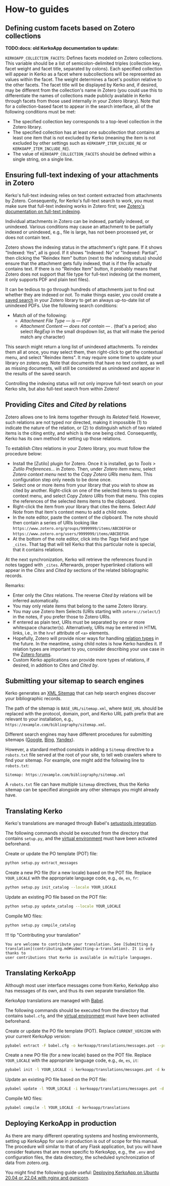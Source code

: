 # How-to guides

## Defining custom facets based on Zotero collections

**TODO:docs: old KerkoApp documentation to update:**

`KERKOAPP_COLLECTION_FACETS`: Defines facets modeled on Zotero collections.
This variable should be a list of semicolon-delimited triples (collection key,
facet weight and facet title, separated by colons). Each specified collection
will appear in Kerko as a facet where subcollections will be represented as
values within the facet. The weight determines a facet's position relative to
the other facets. The facet title will be displayed by Kerko and, if desired,
may be different from the collection's name in Zotero (you could use this to
differentiate the names of collections made publicly available in Kerko
through facets from those used internally in your Zotero library). Note that
for a collection-based facet to appear in the search interface, all of the
following conditions must be met:

- The specified collection key corresponds to a top-level collection in the
  Zotero library.
- The specified collection has at least one subcollection that contains at least
  one item that is not excluded by Kerko (meaning the item is not excluded by
  other settings such as `KERKOAPP_ITEM_EXCLUDE_RE` or
  `KERKOAPP_ITEM_INCLUDE_RE`).
- The value of `KERKOAPP_COLLECTION_FACETS` should be defined within a single
  string, on a single line.


## Ensuring full-text indexing of your attachments in Zotero

Kerko's full-text indexing relies on text content extracted from attachments by
Zotero. Consequently, for Kerko's full-text search to work, you must make sure
that full-text indexing works in Zotero first; see [Zotero's documentation on
full-text
indexing](https://www.zotero.org/support/searching#pdf_full-text_indexing).

Individual attachments in Zotero can be indexed, partially indexed, or
unindexed. Various conditions may cause an attachment to be partially indexed or
unindexed, e.g., file is large, has not been processed yet, or does not contain
text.

Zotero shows the indexing status in the attachment's right pane. If it shows
"Indexed: Yes", all is good. If it shows "Indexed: No" or "Indexed: Partial",
then clicking the "Reindex Item" button (next to the indexing status) should
ensure that the attachment gets fully indexed, that is if the file actually
contains text. If there is no "Reindex Item" button, it probably means that
Zotero does not support that file type for full-text indexing (at the moment, it
only supports PDF and plain text files).

It can be tedious to go through hundreds of attachments just to find out whether
they are indexed or not. To make things easier, you could create a [saved
search](https://www.zotero.org/support/searching#saved_searches) in your Zotero
library to get an always up-to-date list of unindexed PDFs. Use the following
search conditions:

- Match *all* of the following:
    - *Attachment File Type* — *is* — *PDF*
    - *Attachment Content* — *does not contain* — *.* (that's a period; also
      select *RegExp* in the small dropdown list, as that will make the period
      match any character)

This search might return a long list of unindexed attachments. To reindex them
all at once, you may select them, then right-click to get the contextual menu,
and select "Reindex items". It may require some time to update your library on
zotero.org. Note that documents that have no text content, as well as missing
documents, will still be considered as unindexed and appear in the results of
the saved search.

Controlling the indexing status will not only improve full-text search on your
Kerko site, but also full-text search from within Zotero!


## Providing _Cites_ and _Cited by_ relations

Zotero allows one to link items together through its _Related_ field. However,
such relations are not typed nor directed, making it impossible (1) to indicate
the nature of the relation, or (2) to distinguish which of two related items is
the citing entity, and which is the one being cited. Consequently, Kerko has its
own method for setting up those relations.

To establish _Cites_ relations in your Zotero library, you must follow the
procedure below:

- Install the [Zutilo] plugin for Zotero. Once it is installed, go to _Tools >
  Zutilo Preferences..._ in Zotero. Then, under _Zotero item menu_, select
  _Zotero context menu_ next to the _Copy Zotero URIs_ menu item. This
  configuration step only needs to be done once.
- Select one or more items from your library that you wish to show as cited by
  another. Right-click on one of the selected items to open the context menu,
  and select _Copy Zotero URIs_ from that menu. This copies the references of
  the selected items items to the clipboard.
- Right-click the item from your library that cites the items. Select _Add Note_
  from that item's context menu to add a child note.
- In the note editor, paste the content of the clipboard. The note should then
  contain a series of URIs looking like
  `https://www.zotero.org/groups/9999999/items/ABCDEFGH` or
  `https://www.zotero.org/users/9999999/items/ABCDEFGH`.
- At the bottom of the note editor, click into the _Tags_ field and type
  `_cites`. That tag that will tell Kerko that this particular note is special,
  that it contains relations.

At the next synchronization, Kerko will retrieve the references found in notes
tagged with `_cites`. Afterwards, proper hyperlinked citations will appear in
the _Cites_ and _Cited by_ sections of the related bibliographic records.

Remarks:

- Enter only the _Cites_ relations. The reverse _Cited by_ relations will be
  inferred automatically.
- You may only relate items that belong to the same Zotero library.
- You may use Zotero Item Selects (URIs starting with `zotero://select/`) in the
  notes, if you prefer those to Zotero URIs.
- If entered as plain text, URIs must be separated by one or more whitespace
  character(s). Alternatively, URIs may be entered in HTML links, i.e., in the
  `href` attribute of `<a>` elements.
- Hopefully, Zotero will provide nicer ways for handling [relation
  types](https://sparontologies.github.io/cito/current/cito.html) in the future.
  In the meantime, using child notes is how Kerko handles it. If relation types
  are important to you, consider describing your use case in the [Zotero
  forums](https://forums.zotero.org/discussion/1317/semantic-relations/).
- Custom Kerko applications can provide more types of relations, if desired, in
  addition to _Cites_ and _Cited by_.


## Submitting your sitemap to search engines

Kerko generates an [XML Sitemap][XML_Sitemap] that can help search engines
discover your bibliographic records.

The path of the sitemap is `BASE_URL/sitemap.xml`, where `BASE_URL` should be
replaced with the protocol, domain, port, and Kerko URL path prefix that are
relevant to your installation, e.g.,
`https://example.com/bibliography/sitemap.xml`.

Different search engines may have different procedures for submitting sitemaps
([Google](https://developers.google.com/search/docs/advanced/sitemaps/build-sitemap#addsitemap),
[Bing](https://www.bing.com/webmasters/help/Sitemaps-3b5cf6ed),
[Yandex](https://yandex.com/support/webmaster/indexing-options/sitemap.html)).

However, a standard method consists in adding a `Sitemap` directive to a
`robots.txt` file served at the root of your site, to tell web crawlers where to
find your sitemap. For example, one might add the following line to
`robots.txt`:

```
Sitemap: https://example.com/bibliography/sitemap.xml
```

A `robots.txt` file can have multiple `Sitemap` directives, thus the Kerko
sitemap can be specified alongside any other sitemaps you might already have.


## Translating Kerko

Kerko's translations are managed through Babel's [setuptools
integration](http://babel.pocoo.org/en/latest/setup.html).

The following commands should be executed from the directory that contains
`setup.py`, and the [virtual environment][venv] must have been activated
beforehand.

Create or update the PO template (POT) file:

```bash
python setup.py extract_messages
```

Create a new PO file (for a new locale) based on the POT file. Replace
`YOUR_LOCALE` with the appropriate language code, e.g., `de`, `es`, `fr`:

```bash
python setup.py init_catalog --locale YOUR_LOCALE
```

Update an existing PO file based on the POT file:

```bash
python setup.py update_catalog --locale YOUR_LOCALE
```

Compile MO files:

```bash
python setup.py compile_catalog
```

!!! tip "Contributing your translation"

    You are welcome to contribute your translation. See [Submitting a
    translation](contributing.md#submitting-a-translation). It is only thanks to
    user contributions that Kerko is available in multiple languages.


## Translating KerkoApp

Although most user interface messages come from Kerko, KerkoApp also has
messages of its own, and thus its own separate translation file.

KerkoApp translations are managed with [Babel](http://babel.pocoo.org).

The following commands should be executed from the directory that contains
`babel.cfg`, and the [virtual environment][venv] must have been activated
beforehand.

Create or update the PO file template (POT). Replace `CURRENT_VERSION` with your
current KerkoApp version:

```bash
pybabel extract -F babel.cfg -o kerkoapp/translations/messages.pot --project=KerkoApp --version=CURRENT_VERSION --copyright-holder="Kerko Contributors" kerkoapp
```

Create a new PO file (for a new locale) based on the POT file. Replace
`YOUR_LOCALE` with the appropriate language code, e.g., `de`, `es`, `it`:

```bash
pybabel init -l YOUR_LOCALE -i kerkoapp/translations/messages.pot -d kerkoapp/translations
```

Update an existing PO file based on the POT file:

```bash
pybabel update -l YOUR_LOCALE -i kerkoapp/translations/messages.pot -d kerkoapp/translations
```

Compile MO files:

```bash
pybabel compile -l YOUR_LOCALE -d kerkoapp/translations
```


## Deploying KerkoApp in production

As there are many different operating systems and hosting environments, setting
up KerkoApp for use in production is out of scope for this manual. The procedure
will similar to that of any Flask application, but you will have consider
features that are more specific to KerkoApp, e.g., the `.env` and configuration
files, the data directory, the scheduled synchronization of data
from zotero.org.

You might find the following guide useful: [Deploying KerkoApp on Ubuntu 20.04
or 22.04 with nginx and
gunicorn](https://gist.github.com/davidlesieur/e1dafd09636a4bb333ad360e4b2c5d6d).



[Kerko]: https://github.com/whiskyechobravo/kerko
[venv]: https://docs.python.org/3.11/tutorial/venv.html
[XML_Sitemap]: https://www.sitemaps.org/
